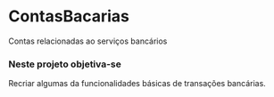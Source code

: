 # ContasBacarias
Contas relacionadas ao serviços bancários
### Neste projeto objetiva-se
Recriar algumas da funcionalidades básicas de transações bancárias. 

